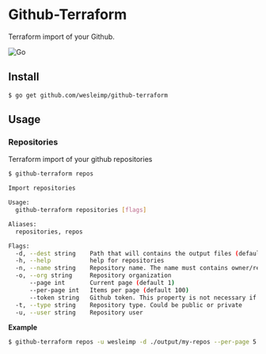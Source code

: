 # Github-Terraform

Terraform import of your Github.

![Go](https://github.com/wesleimp/github-terraform/workflows/Go/badge.svg)

## Install

```
$ go get github.com/wesleimp/github-terraform
```

## Usage

### Repositories

Terraform import of your github repositories

```sh
$ github-terraform repos

Import repositories

Usage:
  github-terraform repositories [flags]

Aliases:
  repositories, repos

Flags:
  -d, --dest string    Path that will contains the output files (default "./output")
  -h, --help           help for repositories
  -n, --name string    Repository name. The name must contains owner/repo
  -o, --org string     Repository organization
      --page int       Current page (default 1)
      --per-page int   Items per page (default 100)
      --token string   Github token. This property is not necessary if you already exported GITHUB_TOKEN
  -t, --type string    Repository type. Could be public or private
  -u, --user string    Repository user

```

**Example**

```sh
$ github-terraform repos -u wesleimp -d ./output/my-repos --per-page 5 -t public
```